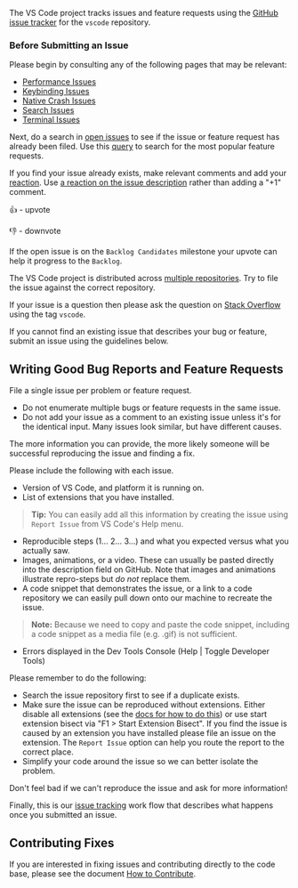 The VS Code project tracks issues and feature requests using the [GitHub issue tracker](https://github.com/microsoft/vscode/issues) for the `vscode` repository. 


### Before Submitting an Issue
Please begin by consulting any of the following pages that may be relevant:
  * [Performance Issues](Performance-Issues)
  * [Keybinding Issues](Keybinding-Issues)
  * [Native Crash Issues](Native-Crash-Issues)
  * [Search Issues](Search-Issues)
  * [Terminal Issues](Terminal-Issues)

Next, do a search in [open issues](https://github.com/Microsoft/vscode/issues) to see if the issue or feature request has already been filed. Use this [query](https://github.com/Microsoft/vscode/issues?q=is%3Aopen+is%3Aissue+label%3Afeature-request+sort%3Areactions-%2B1-desc) to search for the most popular feature requests.

If you find your issue already exists, make relevant comments and add your [reaction](https://github.com/blog/2119-add-reactions-to-pull-requests-issues-and-comments). Use [a reaction on the issue description](Issues-Triaging#up-voting-a-feature-request) rather than adding a "+1" comment.

👍 - upvote

👎 - downvote

If the open issue is on the `Backlog Candidates` milestone your upvote can help it progress to the `Backlog`.

The VS Code project is distributed across [multiple repositories](https://github.com/Microsoft/vscode/wiki/Related-Projects). Try to file the issue against the correct repository.

If your issue is a question then please ask the question on [Stack Overflow](https://stackoverflow.com/questions/tagged/vscode) using the tag `vscode`.

If you cannot find an existing issue that describes your bug or feature, submit an issue using the guidelines below.

## Writing Good Bug Reports and Feature Requests

File a single issue per problem or feature request.

* Do not enumerate multiple bugs or feature requests in the same issue.
* Do not add your issue as a comment to an existing issue unless it's for the identical input. Many issues look similar, but have different causes.

The more information you can provide, the more likely someone will be successful reproducing the issue and finding a fix. 

Please include the following with each issue. 

* Version of VS Code, and platform it is running on.
* List of extensions that you have installed. 

> **Tip:** You can easily add all this information by creating the issue using `Report Issue` from VS Code's Help menu. 

* Reproducible steps (1... 2... 3...) and what you expected versus what you actually saw. 
* Images, animations, or a video. These can usually be pasted directly into the description field on GitHub. Note that images and animations illustrate repro-steps but *do not* replace them.
* A code snippet that demonstrates the issue, or a link to a code repository we can easily pull down onto our machine to recreate the issue. 

> **Note:** Because we need to copy and paste the code snippet, including a code snippet as a media file (e.g. .gif) is not sufficient. 

* Errors displayed in the Dev Tools Console (Help | Toggle Developer Tools)

Please remember to do the following:

* Search the issue repository first to see if a duplicate exists. 
* Make sure the issue can be reproduced without extensions. Either disable all extensions (see the [docs for how to do this](https://code.visualstudio.com/docs/editor/extension-gallery#_disable-an-extension)) or use start extension bisect via "F1 > Start Extension Bisect". If you find the issue is caused by an extension you have installed please file an issue on the extension. The `Report Issue` option can help you route the report to the correct place.
* Simplify your code around the issue so we can better isolate the problem. 

Don't feel bad if we can't reproduce the issue and ask for more information!

Finally, this is our [issue tracking](https://github.com/Microsoft/vscode/wiki/Issue-Tracking) work flow that describes what happens once you submitted an issue.

## Contributing Fixes
If you are interested in fixing issues and contributing directly to the code base,
please see the document [How to Contribute](https://github.com/Microsoft/vscode/wiki/How-to-Contribute).
